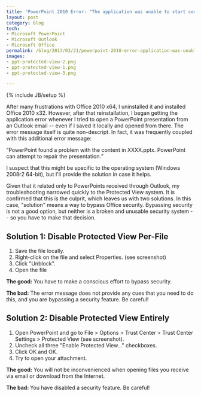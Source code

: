```yaml
---
title: 'PowerPoint 2010 Error: "The application was unable to start correctly (0xc0000022)."'
layout: post
category: blog
tech:
- Microsoft PowerPoint
- Microsoft Outlook
- Microsoft Office
permalink: /blog/2013/03/21/powerpoint-2010-error-application-was-unable-start-correctly-0xc0000022
images:
- ppt-protected-view-2.png
- ppt-protected-view-1.png
- ppt-protected-view-3.png

---
```

{% include JB/setup %}
<div id="node-262" class="node node-blog node-promoted">
  <div class="content clearfix">
    <div class="field field-name-body field-type-text-with-summary field-label-hidden"><div class="field-items"><div class="field-item even"><p>After many frustrations with Office 2010 x64, I uninstalled it and installed Office 2010 x32. However, after that reinstallation, I began getting the application error whenever I tried to open a PowerPoint presentation from an Outlook email -- even if I saved it locally and opened from there. The error message itself is quite non-descript. In fact, it was frequently coupled with this additional error message:</p>
<p><q>PowerPoint found a problem with the content in XXXX.pptx. PowerPoint can attempt to repair the presentation.</q></p>
<!--break-->
<p>I suspect that this might be specific to the operating system (Windows 2008r2 64-bit), but I'll provide the solution in case it helps.</p>
<p>Given that it related only to PowerPoints received through Outlook, my troubleshooting narrowed quickly to the Protected View system. It is confirmed that this is the culprit, which leaves us with two solutions. In this case, "solution" means a way to bypass Office security. Bypassing security is not a good option, but neither is a broken and unusable security system -- so you have to make that decision.</p>
<h2>
	Solution 1: Disable Protected View Per-File</h2>
<ol><li>
		Save the file locally.</li>
	<li>
		Right-click on the file and select Properties. (see screenshot)</li>
	<li>
		Click "Unblock".</li>
	<li>
		Open the file</li>
</ol><p><strong>The good:</strong> You have to make a conscious effort to bypass security.</p>
<p><strong>The bad:</strong> The error message does not provide any cues that you need to do this, and you are bypassing a security feature. Be careful!</p>
<h2>
	Solution 2: Disable Protected View Entirely</h2>
<ol><li>
		Open PowerPoint and go to File &gt; Options &gt; Trust Center &gt; Trust Center Settings &gt; Protected View (see screenshot).</li>
	<li>
		Uncheck all three "Enable Protected View..." checkboxes.</li>
	<li>
		Click OK and OK.</li>
	<li>
		Try to open your attachment.</li>
</ol><p><strong>The good:</strong> You will not be inconvenienced when opening files you receive via email or download from the Internet.</p>
<p><strong>The bad: </strong>You have disabled a security feature. Be careful!</p>
</div></div></div>  </div>
</div>
